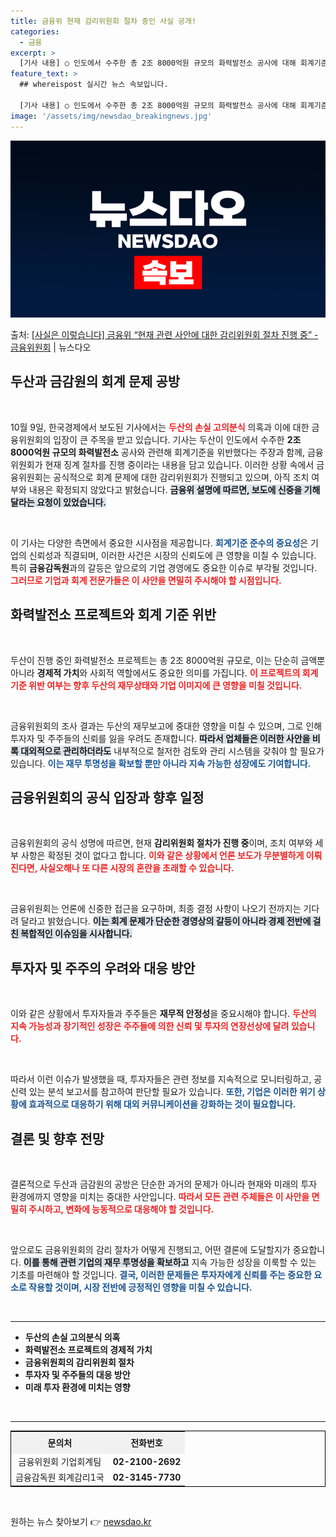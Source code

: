 ```yaml
---
title: 금융위 현재 감리위원회 절차 중인 사실 공개!
categories:
  - 금융
excerpt: >
  [기사 내용] ○ 인도에서 수주한 총 2조 8000억원 규모의 화력발전소 공사에 대해 회계기준을 위반으로 징…
feature_text: >
  ## whereispost 실시간 뉴스 속보입니다.

  [기사 내용] ○ 인도에서 수주한 총 2조 8000억원 규모의 화력발전소 공사에 대해 회계기준을 위반으로 징…
image: '/assets/img/newsdao_breakingnews.jpg'
---
```


![뉴스다오 속보](/assets/img/newsdao_breakingnews.jpg)

<p>출처: <a href="https://newsdao.kr/2116" rel="dofollow">[사실은 이렇습니다] 금융위 “현재 관련 사안에 대한 감리위원회 절차 진행 중” - 금융위원회</a> | 뉴스다오</p>

<h2 data-ke-size="size26">두산과 금감원의 회계 문제 공방</h2>

<p data-ke-size="size16">&nbsp;</p>  
10월 9일, 한국경제에서 보도된 기사에서는 <b><span style="color: #ee2323;">두산의 손실 고의분식</span></b> 의혹과 이에 대한 금융위원회의 입장이 큰 주목을 받고 있습니다. 기사는 두산이 인도에서 수주한 <b>2조 8000억원 규모의 화력발전소</b> 공사와 관련해 회계기준을 위반했다는 주장과 함께, 금융위원회가 현재 징계 절차를 진행 중이라는 내용을 담고 있습니다. 이러한 상황 속에서 금융위원회는 공식적으로 회계 문제에 대한 감리위원회가 진행되고 있으며, 아직 조치 여부와 내용은 확정되지 않았다고 밝혔습니다. <b><span style="background-color: #21538527;">금융위 설명에 따르면, 보도에 신중을 기해달라는 요청이 있었습니다.</span></b>

<p data-ke-size="size16">&nbsp;</p>  
이 기사는 다양한 측면에서 중요한 시사점을 제공합니다. <b><span style="color: #1a5490;">회계기준 준수의 중요성</span></b>은 기업의 신뢰성과 직결되며, 이러한 사건은 시장의 신뢰도에 큰 영향을 미칠 수 있습니다. 특히 <b>금융감독원</b>과의 갈등은 앞으로의 기업 경영에도 중요한 이슈로 부각될 것입니다. <b><span style="color: #ee2323;">그러므로 기업과 회계 전문가들은 이 사안을 면밀히 주시해야 할 시점입니다.</span></b>

<h2 data-ke-size="size26">화력발전소 프로젝트와 회계 기준 위반</h2>

<p data-ke-size="size16">&nbsp;</p>  
두산이 진행 중인 화력발전소 프로젝트는 총 2조 8000억원 규모로, 이는 단순히 금액뿐 아니라 <b>경제적 가치</b>와 사회적 역할에서도 중요한 의미를 가집니다. <b><span style="color: #ee2323;">이 프로젝트의 회계 기준 위반 여부는 향후 두산의 재무상태와 기업 이미지에 큰 영향을 미칠 것입니다.</span></b> 

<p data-ke-size="size16">&nbsp;</p>  
금융위원회의 조사 결과는 두산의 재무보고에 중대한 영향을 미칠 수 있으며, 그로 인해 투자자 및 주주들의 신뢰를 잃을 우려도 존재합니다. <b><span style="background-color: #21538527;">따라서 업체들은 이러한 사안을 비록 대외적으로 관리하더라도</span></b> 내부적으로 철저한 검토와 관리 시스템을 갖춰야 할 필요가 있습니다. <b><span style="color: #1a5490;">이는 재무 투명성을 확보할 뿐만 아니라 지속 가능한 성장에도 기여합니다.</span></b>

<h2 data-ke-size="size26">금융위원회의 공식 입장과 향후 일정</h2>

<p data-ke-size="size16">&nbsp;</p>  
금융위원회의 공식 성명에 따르면, 현재 <b>감리위원회 절차가 진행 중</b>이며, 조치 여부와 세부 사항은 확정된 것이 없다고 합니다. <b><span style="color: #ee2323;">이와 같은 상황에서 언론 보도가 무분별하게 이뤄진다면, 사실오해나 또 다른 시장의 혼란을 초래할 수 있습니다.</span></b> 

<p data-ke-size="size16">&nbsp;</p>  
금융위원회는 언론에 신중한 접근을 요구하며, 최종 결정 사항이 나오기 전까지는 기다려 달라고 밝혔습니다. <b><span style="background-color: #21538527;">이는 회계 문제가 단순한 경영상의 갈등이 아니라 경제 전반에 걸친 복합적인 이슈임을 시사합니다.</span></b>

<h2 data-ke-size="size26">투자자 및 주주의 우려와 대응 방안</h2>

<p data-ke-size="size16">&nbsp;</p>  
이와 같은 상황에서 투자자들과 주주들은 <b>재무적 안정성</b>을 중요시해야 합니다. <b><span style="color: #ee2323;">두산의 지속 가능성과 장기적인 성장은 주주들에 의한 신뢰 및 투자의 연장선상에 달려 있습니다.</span></b> 

<p data-ke-size="size16">&nbsp;</p>  
따라서 이런 이슈가 발생했을 때, 투자자들은 관련 정보를 지속적으로 모니터링하고, 공신력 있는 분석 보고서를 참고하여 판단할 필요가 있습니다. <b><span style="color: #1a5490;">또한, 기업은 이러한 위기 상황에 효과적으로 대응하기 위해 대외 커뮤니케이션을 강화하는 것이 필요합니다.</span></b>

<h2 data-ke-size="size26">결론 및 향후 전망</h2>

<p data-ke-size="size16">&nbsp;</p>  
결론적으로 두산과 금감원의 공방은 단순한 과거의 문제가 아니라 현재와 미래의 투자 환경에까지 영향을 미치는 중대한 사안입니다. <b><span style="color: #ee2323;">따라서 모든 관련 주체들은 이 사안을 면밀히 주시하고, 변화에 능동적으로 대응해야 할 것입니다.</span></b> 

<p data-ke-size="size16">&nbsp;</p>  
앞으로도 금융위원회의 감리 절차가 어떻게 진행되고, 어떤 결론에 도달할지가 중요합니다. <b><span style="background-color: #21538527;">이를 통해 관련 기업의 재무 투명성을 확보하고</span></b> 지속 가능한 성장을 이룩할 수 있는 기초를 마련해야 할 것입니다. <b><span style="color: #1a5490;">결국, 이러한 문제들은 투자자에게 신뢰를 주는 중요한 요소로 작용할 것이며, 시장 전반에 긍정적인 영향을 미칠 수 있습니다.</span></b>

<p data-ke-size="size16">&nbsp;</p>

<hr>  
<ul>  
<li><b>두산의 손실 고의분식 의혹</b></li>  
<li><b>화력발전소 프로젝트의 경제적 가치</b></li>  
<li><b>금융위원회의 감리위원회 절차</b></li>  
<li><b>투자자 및 주주들의 대응 방안</b></li>  
<li><b>미래 투자 환경에 미치는 영향</b></li>  
</ul>

<p data-ke-size="size16">&nbsp;</p>  

<hr>  
<table style="width: 100%; border: 1px solid black;">  
<tr style="background-color: #f1f1f1;">  
<td style="text-align: center; height: 30px;"><b>문의처</b></td>  
<td style="text-align: center; height: 30px;"><b>전화번호</b></td>  
</tr>  
<tr>  
<td style="text-align: center; height: 17px;">금융위원회 기업회계팀</td>  
<td style="text-align: center; height: 17px;"><b>02-2100-2692</b></td>  
</tr>  
<tr>  
<td style="text-align: center; height: 17px;">금융감독원 회계감리1국</td>  
<td style="text-align: center; height: 17px;"><b>02-3145-7730</b></td>  
</tr>  
</table>  

<p data-ke-size="size16">&nbsp;</p> 

원하는 뉴스 찾아보기 👉 <a href="https://newsdao.kr" rel="dofollow">newsdao.kr</a>


